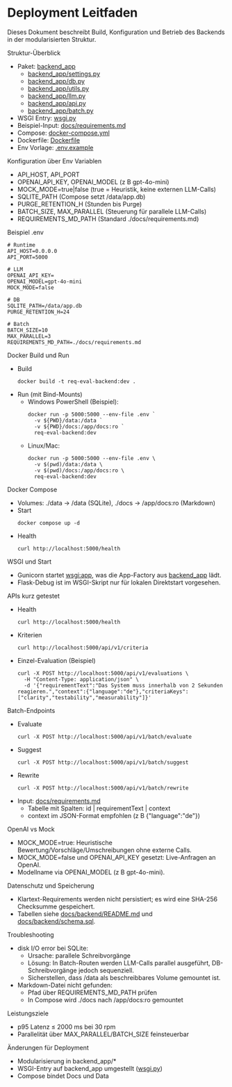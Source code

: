 # Deployment Leitfaden

Dieses Dokument beschreibt Build, Konfiguration und Betrieb des Backends in der modularisierten Struktur.

Struktur-Überblick
- Paket: [backend_app](../backend_app/__init__.py)
  - [backend_app/settings.py](../backend_app/settings.py)
  - [backend_app/db.py](../backend_app/db.py)
  - [backend_app/utils.py](../backend_app/utils.py)
  - [backend_app/llm.py](../backend_app/llm.py)
  - [backend_app/api.py](../backend_app/api.py)
  - [backend_app/batch.py](../backend_app/batch.py)
- WSGI Entry: [wsgi.py](../wsgi.py)
- Beispiel-Input: [docs/requirements.md](../docs/requirements.md)
- Compose: [docker-compose.yml](../docker-compose.yml)
- Dockerfile: [Dockerfile](../Dockerfile)
- Env Vorlage: [.env.example](../.env.example)

Konfiguration über Env Variablen
- API_HOST, API_PORT
- OPENAI_API_KEY, OPENAI_MODEL (z B gpt-4o-mini)
- MOCK_MODE=true|false (true = Heuristik, keine externen LLM-Calls)
- SQLITE_PATH (Compose setzt /data/app.db)
- PURGE_RETENTION_H (Stunden bis Purge)
- BATCH_SIZE, MAX_PARALLEL (Steuerung für parallele LLM-Calls)
- REQUIREMENTS_MD_PATH (Standard ./docs/requirements.md)

Beispiel .env
```
# Runtime
API_HOST=0.0.0.0
API_PORT=5000

# LLM
OPENAI_API_KEY=
OPENAI_MODEL=gpt-4o-mini
MOCK_MODE=false

# DB
SQLITE_PATH=/data/app.db
PURGE_RETENTION_H=24

# Batch
BATCH_SIZE=10
MAX_PARALLEL=3
REQUIREMENTS_MD_PATH=./docs/requirements.md
```

Docker Build und Run
- Build
  ```
  docker build -t req-eval-backend:dev .
  ```
- Run (mit Bind-Mounts)
  - Windows PowerShell (Beispiel):
    ```
    docker run -p 5000:5000 --env-file .env `
      -v ${PWD}/data:/data `
      -v ${PWD}/docs:/app/docs:ro `
      req-eval-backend:dev
    ```
  - Linux/Mac:
    ```
    docker run -p 5000:5000 --env-file .env \
      -v $(pwd)/data:/data \
      -v $(pwd)/docs:/app/docs:ro \
      req-eval-backend:dev
    ```

Docker Compose
- Volumes: ./data -> /data (SQLite), ./docs -> /app/docs:ro (Markdown)
- Start
  ```
  docker compose up -d
  ```
- Health
  ```
  curl http://localhost:5000/health
  ```

WSGI und Start
- Gunicorn startet [wsgi:app](../wsgi.py:1), was die App-Factory aus [backend_app](../backend_app/__init__.py:1) lädt.
- Flask-Debug ist im WSGI-Skript nur für lokalen Direktstart vorgesehen.

APIs kurz getestet
- Health
  ```
  curl http://localhost:5000/health
  ```
- Kriterien
  ```
  curl http://localhost:5000/api/v1/criteria
  ```
- Einzel-Evaluation (Beispiel)
  ```
  curl -X POST http://localhost:5000/api/v1/evaluations \
    -H "Content-Type: application/json" \
    -d '{"requirementText":"Das System muss innerhalb von 2 Sekunden reagieren.","context":{"language":"de"},"criteriaKeys":["clarity","testability","measurability"]}'
  ```

Batch-Endpoints
- Evaluate
  ```
  curl -X POST http://localhost:5000/api/v1/batch/evaluate
  ```
- Suggest
  ```
  curl -X POST http://localhost:5000/api/v1/batch/suggest
  ```
- Rewrite
  ```
  curl -X POST http://localhost:5000/api/v1/batch/rewrite
  ```
- Input: [docs/requirements.md](../docs/requirements.md)
  - Tabelle mit Spalten: id | requirementText | context
  - context im JSON-Format empfohlen (z B {"language":"de"})

OpenAI vs Mock
- MOCK_MODE=true: Heuristische Bewertung/Vorschläge/Umschreibungen ohne externe Calls.
- MOCK_MODE=false und OPENAI_API_KEY gesetzt: Live-Anfragen an OpenAI.
- Modellname via OPENAI_MODEL (z B gpt-4o-mini).

Datenschutz und Speicherung
- Klartext-Requirements werden nicht persistiert; es wird eine SHA-256 Checksumme gespeichert.
- Tabellen siehe [docs/backend/README.md](../docs/backend/README.md) und [docs/backend/schema.sql](../docs/backend/schema.sql).

Troubleshooting
- disk I/O error bei SQLite:
  - Ursache: parallele Schreibvorgänge
  - Lösung: In Batch-Routen werden LLM-Calls parallel ausgeführt, DB-Schreibvorgänge jedoch sequenziell.
  - Sicherstellen, dass /data als beschreibbares Volume gemountet ist.
- Markdown-Datei nicht gefunden:
  - Pfad über REQUIREMENTS_MD_PATH prüfen
  - In Compose wird ./docs nach /app/docs:ro gemountet

Leistungsziele
- p95 Latenz ≤ 2000 ms bei 30 rpm
- Parallelität über MAX_PARALLEL/BATCH_SIZE feinsteuerbar

Änderungen für Deployment
- Modularisierung in backend_app/*
- WSGI-Entry auf backend_app umgestellt ([wsgi.py](../wsgi.py:1))
- Compose bindet Docs und Data